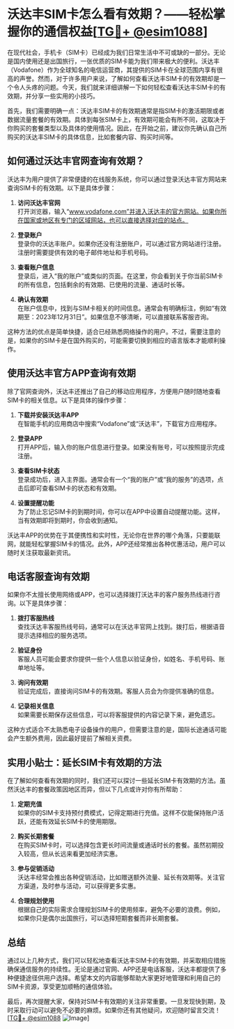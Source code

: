 # 沃达丰SIM卡怎么看有效期？——轻松掌握你的通信权益[[TG💪+ @esim1088](https://t.me/s/esim1088)]

在现代社会，手机卡（SIM卡）已经成为我们日常生活中不可或缺的一部分。无论是国内使用还是出国旅行，一张优质的SIM卡能为我们带来极大的便利。沃达丰（Vodafone）作为全球知名的电信运营商，其提供的SIM卡在全球范围内享有很高的声誉。然而，对于许多用户来说，了解如何查看沃达丰SIM卡的有效期却是一个令人头疼的问题。今天，我们就来详细讲解一下如何轻松查看沃达丰SIM卡的有效期，并分享一些实用的小技巧。

首先，我们需要明确一点：沃达丰SIM卡的有效期通常是指SIM卡的激活期限或者数据流量套餐的有效期。具体到每张SIM卡上，有效期可能会有所不同，这取决于你购买的套餐类型以及具体的使用情况。因此，在开始之前，建议你先确认自己所购买的沃达丰SIM卡的具体信息，比如套餐内容、购买时间等。

## 如何通过沃达丰官网查询有效期？

沃达丰为用户提供了非常便捷的在线服务系统，你可以通过登录沃达丰官方网站来查询SIM卡的有效期。以下是具体步骤：

1. **访问沃达丰官网**  
   打开浏览器，输入“www.vodafone.com”并进入沃达丰的官方网站。如果你所在国家或地区有专门的区域网站，也可以直接选择对应的站点。

2. **登录账户**  
   登录你的沃达丰账户。如果你还没有注册账户，可以通过官方网站进行注册。注册时需要提供有效的电子邮件地址和手机号码。

3. **查看账户信息**  
   登录后，进入“我的账户”或类似的页面。在这里，你会看到关于你当前SIM卡的所有信息，包括剩余的有效期、已使用的流量、通话时长等。

4. **确认有效期**  
   在账户信息中，找到与SIM卡相关的时间信息。通常会有明确标注，例如“有效期至：2023年12月31日”。如果信息不够清晰，可以直接联系客服咨询。

这种方法的优点是简单快捷，适合已经熟悉网络操作的用户。不过，需要注意的是，如果你的SIM卡是在国外购买的，可能需要切换到相应的语言版本才能顺利操作。

## 使用沃达丰官方APP查询有效期

除了官网查询外，沃达丰还推出了自己的移动应用程序，方便用户随时随地查看SIM卡的相关信息。以下是具体的操作步骤：

1. **下载并安装沃达丰APP**  
   在智能手机的应用商店中搜索“Vodafone”或“沃达丰”，下载官方应用程序。

2. **登录APP**  
   打开APP后，输入你的账户信息进行登录。如果没有账号，可以按照提示完成注册。

3. **查看SIM卡状态**  
   登录成功后，进入主界面。通常会有一个“我的账户”或“我的服务”的选项，点击后即可查看SIM卡的状态和有效期。

4. **设置提醒功能**  
   为了防止忘记SIM卡的到期时间，你可以在APP中设置自动提醒功能。这样，当有效期即将到期时，你会收到通知。

沃达丰APP的优势在于其便携性和实时性，无论你在世界的哪个角落，只要能联网，就能轻松掌握SIM卡的情况。此外，APP还经常推出各种优惠活动，用户可以随时关注获取最新资讯。

## 电话客服查询有效期

如果你不太擅长使用网络或APP，也可以选择拨打沃达丰的客户服务热线进行咨询。以下是具体步骤：

1. **拨打客服热线**  
   查找沃达丰客服热线号码，通常可以在沃达丰官网上找到。拨打后，根据语音提示选择相应的服务选项。

2. **验证身份**  
   客服人员可能会要求你提供一些个人信息以验证身份，如姓名、手机号码、账单地址等。

3. **询问有效期**  
   验证完成后，直接询问SIM卡的有效期。客服人员会为你提供准确的信息。

4. **记录相关信息**  
   如果需要长期保存这些信息，可以将客服提供的内容记录下来，避免遗忘。

这种方式适合不太熟悉电子设备操作的用户，但需要注意的是，国际长途通话可能会产生额外费用，因此最好提前了解相关资费。

## 实用小贴士：延长SIM卡有效期的方法

在了解如何查看有效期的同时，我们还可以探讨一些延长SIM卡有效期的方法。虽然沃达丰的套餐政策因地区而异，但以下几点或许对你有所帮助：

1. **定期充值**  
   如果你的SIM卡支持预付费模式，记得定期进行充值。这样不仅能保持账户活跃，还能有效延长SIM卡的使用期限。

2. **购买长期套餐**  
   在购买SIM卡时，可以选择包含更长时间流量或通话时长的套餐。虽然初期投入较高，但从长远来看更加经济实惠。

3. **参与促销活动**  
   沃达丰经常会推出各种促销活动，比如赠送额外流量、延长有效期等。关注官方渠道，及时参与活动，可以获得更多实惠。

4. **合理规划使用**  
   根据自己的实际需求合理规划SIM卡的使用频率，避免不必要的浪费。例如，如果你只是偶尔出国旅行，可以选择短期套餐而非长期套餐。

## 总结

通过以上几种方式，我们可以轻松地查看沃达丰SIM卡的有效期，并采取相应措施确保通信服务的持续性。无论是通过官网、APP还是电话客服，沃达丰都提供了多种便捷途径供用户选择。希望本文的内容能够帮助大家更好地管理和利用自己的SIM卡资源，享受更加顺畅的通信体验。

最后，再次提醒大家，保持对SIM卡有效期的关注非常重要。一旦发现快到期，及时采取行动可以避免不必要的麻烦。如果你还有其他疑问，欢迎随时留言交流！[[TG💪+ @esim1088](https://t.me/s/esim1088) ![Image](https://i.postimg.cc/4NQfJmqS/Snipaste-2025-05-13-00-14-12.png)]